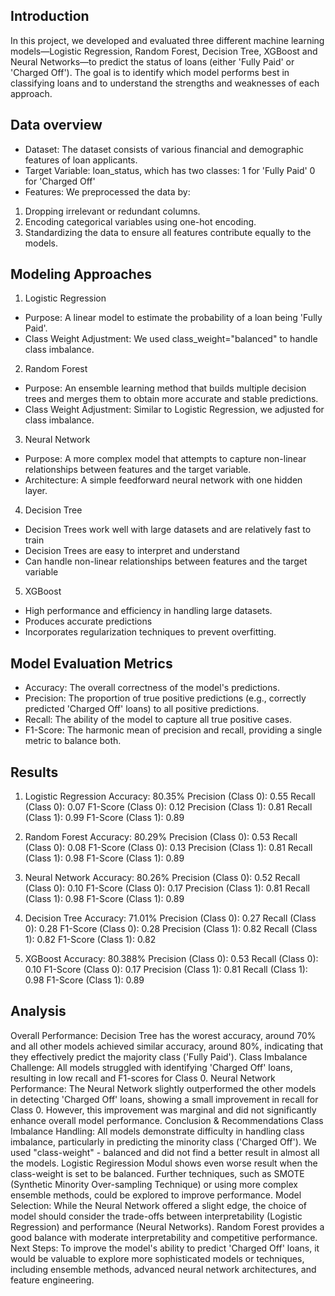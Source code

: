 ## Introduction
In this project, we developed and evaluated three different machine learning models—Logistic Regression, Random Forest, Decision Tree, XGBoost and Neural Networks—to predict the status of loans (either 'Fully Paid' or 'Charged Off'). The goal is to identify which model performs best in classifying loans and to understand the strengths and weaknesses of each approach.

## Data overview 

- Dataset: The dataset consists of various financial and demographic features of loan applicants.
- Target Variable: loan_status, which has two classes:
1 for 'Fully Paid'
0 for 'Charged Off'
- Features: We preprocessed the data by:
1. Dropping irrelevant or redundant columns.
2. Encoding categorical variables using one-hot encoding.
3. Standardizing the data to ensure all features contribute equally to the models.

## Modeling Approaches

1. Logistic Regression
- Purpose: A linear model to estimate the probability of a loan being 'Fully Paid'.
- Class Weight Adjustment: We used class_weight="balanced" to handle class imbalance.

2. Random Forest
- Purpose: An ensemble learning method that builds multiple decision trees and merges them to obtain more accurate and stable predictions.
- Class Weight Adjustment: Similar to Logistic Regression, we adjusted for class imbalance.

3. Neural Network
- Purpose: A more complex model that attempts to capture non-linear relationships between features and the target variable.
- Architecture: A simple feedforward neural network with one hidden layer.

4. Decision Tree
- Decision Trees work well with large datasets and are relatively fast to train
- Decision Trees are easy to interpret and understand
- Can handle non-linear relationships between features and the target variable

5. XGBoost
- High performance and efficiency in handling large datasets.
- Produces accurate predictions
- Incorporates regularization techniques to prevent overfitting.

## Model Evaluation Metrics

- Accuracy: The overall correctness of the model's predictions.
- Precision: The proportion of true positive predictions (e.g., correctly predicted 'Charged Off' loans) to all positive predictions.
- Recall: The ability of the model to capture all true positive cases.
- F1-Score: The harmonic mean of precision and recall, providing a single metric to balance both.

## Results
1. Logistic Regression
Accuracy: 80.35%
Precision (Class 0): 0.55
Recall (Class 0): 0.07
F1-Score (Class 0): 0.12
Precision (Class 1): 0.81
Recall (Class 1): 0.99
F1-Score (Class 1): 0.89

2. Random Forest
Accuracy: 80.29%
Precision (Class 0): 0.53
Recall (Class 0): 0.08
F1-Score (Class 0): 0.13
Precision (Class 1): 0.81
Recall (Class 1): 0.98
F1-Score (Class 1): 0.89

3. Neural Network
Accuracy: 80.26%
Precision (Class 0): 0.52
Recall (Class 0): 0.10
F1-Score (Class 0): 0.17
Precision (Class 1): 0.81
Recall (Class 1): 0.98
F1-Score (Class 1): 0.89

4. Decision Tree
Accuracy: 71.01%
Precision (Class 0): 0.27
Recall (Class 0): 0.28
F1-Score (Class 0): 0.28
Precision (Class 1): 0.82
Recall (Class 1): 0.82
F1-Score (Class 1): 0.82

5. XGBoost
Accuracy: 80.388%
Precision (Class 0): 0.53
Recall (Class 0): 0.10
F1-Score (Class 0): 0.17
Precision (Class 1): 0.81
Recall (Class 1): 0.98
F1-Score (Class 1): 0.89

## Analysis
Overall Performance: Decision Tree has the worest accuracy, around 70% and all other models achieved similar accuracy, around 80%, indicating that they effectively predict the majority class ('Fully Paid'). 
Class Imbalance Challenge: All models struggled with identifying 'Charged Off' loans, resulting in low recall and F1-scores for Class 0.
Neural Network Performance: The Neural Network slightly outperformed the other models in detecting 'Charged Off' loans, showing a small improvement in recall for Class 0. However, this improvement was marginal and did not significantly enhance overall model performance.
Conclusion & Recommendations
Class Imbalance Handling: All models demonstrate difficulty in handling class imbalance, particularly in predicting the minority class ('Charged Off'). We used "class-weight" - balanced and did not find a better result in almost all the models. Logistic Regiression Modul shows even worse result when the class-weight is set to be balanced. Further techniques, such as SMOTE (Synthetic Minority Over-sampling Technique) or using more complex ensemble methods, could be explored to improve performance.
Model Selection: While the Neural Network offered a slight edge, the choice of model should consider the trade-offs between interpretability (Logistic Regression) and performance (Neural Networks). Random Forest provides a good balance with moderate interpretability and competitive performance.
Next Steps: To improve the model's ability to predict 'Charged Off' loans, it would be valuable to explore more sophisticated models or techniques, including ensemble methods, advanced neural network architectures, and feature engineering.


